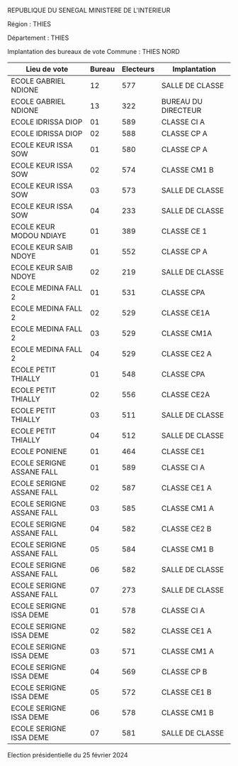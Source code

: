 REPUBLIQUE DU SENEGAL MINISTERE DE L'INTERIEUR

Région : THIES

Département : THIES

Implantation des bureaux de vote Commune : THIES NORD

| Lieu de vote | Bureau | Electeurs | Implantation |
| - | - | - | - |
| ECOLE GABRIEL NDIONE | 12 | 577 | SALLE DE CLASSE |
| ECOLE GABRIEL NDIONE | 13 | 322 | BUREAU DU DIRECTEUR |
| ECOLE IDRISSA DIOP | 01 | 589 | CLASSE CI A |
| ECOLE IDRISSA DIOP | 02 | 588 | CLASSE CP A |
| ECOLE KEUR ISSA SOW | 01 | 580 | CLASSE CP A |
| ECOLE KEUR ISSA SOW | 02 | 574 | CLASSE CM1 B |
| ECOLE KEUR ISSA SOW | 03 | 573 | SALLE DE CLASSE |
| ECOLE KEUR ISSA SOW | 04 | 233 | SALLE DE CLASSE |
| ECOLE KEUR MODOU NDIAYE | 01 | 389 | CLASSE CE 1 |
| ECOLE KEUR SAIB NDOYE | 01 | 552 | CLASSE CP A |
| ECOLE KEUR SAIB NDOYE | 02 | 219 | SALLE DE CLASSE |
| ECOLE MEDINA FALL 2 | 01 | 531 | CLASSE CPA |
| ECOLE MEDINA FALL 2 | 02 | 529 | CLASSE CE1A |
| ECOLE MEDINA FALL 2 | 03 | 529 | CLASSE CM1A |
| ECOLE MEDINA FALL 2 | 04 | 529 | CLASSE CE2 A |
| ECOLE PETIT THIALLY | 01 | 548 | CLASSE CPA |
| ECOLE PETIT THIALLY | 02 | 556 | CLASSE CE2A |
| ECOLE PETIT THIALLY | 03 | 511 | SALLE DE CLASSE |
| ECOLE PETIT THIALLY | 04 | 512 | SALLE DE CLASSE |
| ECOLE PONIENE | 01 | 464 | CLASSE CE1 |
| ECOLE SERIGNE ASSANE FALL | 01 | 589 | CLASSE CI A |
| ECOLE SERIGNE ASSANE FALL | 02 | 587 | CLASSE CE1 A |
| ECOLE SERIGNE ASSANE FALL | 03 | 585 | CLASSE CM1 A |
| ECOLE SERIGNE ASSANE FALL | 04 | 582 | CLASSE CE2 B |
| ECOLE SERIGNE ASSANE FALL | 05 | 584 | CLASSE CM1 B |
| ECOLE SERIGNE ASSANE FALL | 06 | 582 | SALLE DE CLASSE |
| ECOLE SERIGNE ASSANE FALL | 07 | 273 | SALLE DE CLASSE |
| ECOLE SERIGNE ISSA DEME | 01 | 578 | CLASSE CI A |
| ECOLE SERIGNE ISSA DEME | 02 | 582 | CLASSE CE1 A |
| ECOLE SERIGNE ISSA DEME | 03 | 571 | CLASSE CM1 A |
| ECOLE SERIGNE ISSA DEME | 04 | 569 | CLASSE CP B |
| ECOLE SERIGNE ISSA DEME | 05 | 572 | CLASSE CE1 B |
| ECOLE SERIGNE ISSA DEME | 06 | 578 | CLASSE CM1 B |
| ECOLE SERIGNE ISSA DEME | 07 | 581 | SALLE DE CLASSE |

<!-- PageNumber="27/34" -->

Election présidentielle du 25 février 2024
